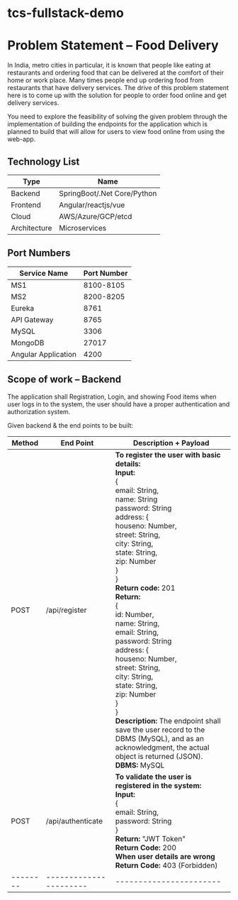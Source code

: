 # tcs-fullstack-demo


# Problem Statement – Food Delivery

In India, metro cities in particular, it is known that people like eating at restaurants and ordering food that can be delivered at the comfort of their home or work place. Many times people end up ordering food from restaurants that have delivery services. The drive of this problem statement  here is to come up with the solution for people to  order food online and get delivery services.

You need to explore the  feasibility of solving the given problem through the implementation of building the endpoints for the application which is planned to build that will allow for users to view food online from using the web-app. 




## Technology List 

| Type | 	Name | 
|------|----------|
| Backend  | SpringBoot/.Net Core/Python | 
| Frontend | Angular/reactjs/vue |
| Cloud | AWS/Azure/GCP/etcd |
| Architecture | Microservices | 





## Port Numbers

| Service Name         | Port Number    |
|----------------------|----------------|
| MS1                  | 8100-8105      |
| MS2                  | 8200-8205      |
| Eureka               | 8761           |
| API Gateway          | 8765           |
| MySQL                | 3306           |
| MongoDB              | 27017          |
| Angular Application  | 4200           |



## Scope of work – Backend
The application shall Registration, Login, and showing Food items when user logs in to the system, the user should have a proper authentication and authorization system. 

Given backend & the end points to be built:




| Method | End Point            | Description + Payload |
|--------|----------------------|-----------------------|
| POST   | /api/register        | **To register the user with basic details:**<br>**Input:**<br>{<br>email: String,<br>name: String<br>password: String<br>address: {<br>houseno: Number,<br>street: String,<br>city: String,<br>state: String,<br>zip: Number<br>}<br>}<br>**Return code:** 201<br>**Return:**<br> {<br>id: Number,<br>name: String,<br>email: String,<br>password: String<br>address: {<br>houseno: Number,<br>street: String,<br>city: String,<br>state: String,<br>zip: Number<br>}<br>} <br>**Description:** The endpoint shall save the user record to the DBMS (MySQL), and as an acknowledgment, the actual object is returned (JSON).<br>**DBMS:** MySQL |
| POST   | /api/authenticate    | **To validate the user is registered in the system:**<br>**Input:**<br> {<br>email: String,<br>password: String<br>} <br>**Return:** "JWT Token"<br>**Return Code:** 200<br>**When user details are wrong Return Code:** 403 (Forbidden) |
|--------|----------------------|-----------------------|
